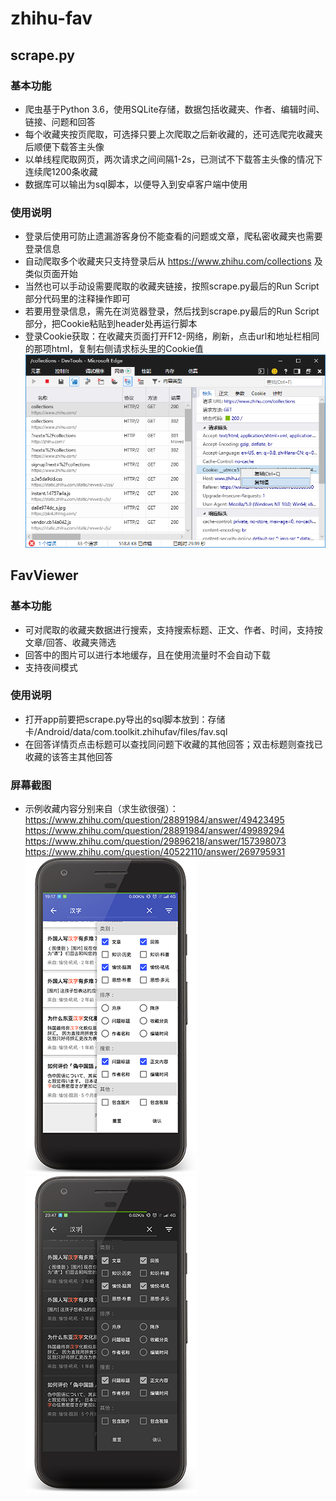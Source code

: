 # zhihu-fav
## scrape.py
### 基本功能
* 爬虫基于Python 3.6，使用SQLite存储，数据包括收藏夹、作者、编辑时间、链接、问题和回答
* 每个收藏夹按页爬取，可选择只要上次爬取之后新收藏的，还可选爬完收藏夹后顺便下载答主头像
* 以单线程爬取网页，两次请求之间间隔1-2s，已测试不下载答主头像的情况下连续爬1200条收藏
* 数据库可以输出为sql脚本，以便导入到安卓客户端中使用
### 使用说明
* 登录后使用可防止遗漏游客身份不能查看的问题或文章，爬私密收藏夹也需要登录信息
* 自动爬取多个收藏夹只支持登录后从 https://www.zhihu.com/collections 及类似页面开始
* 当然也可以手动设需要爬取的收藏夹链接，按照scrape.py最后的Run Script部分代码里的注释操作即可
* 若要用登录信息，需先在浏览器登录，然后找到scrape.py最后的Run Script部分，把Cookie粘贴到header处再运行脚本
* 登录Cookie获取：在收藏夹页面打开F12-网络，刷新，点击url和地址栏相同的那项html，复制右侧请求标头里的Cookie值  
![copy_cookie](demo/cookie.png)

## FavViewer
### 基本功能
* 可对爬取的收藏夹数据进行搜索，支持搜索标题、正文、作者、时间，支持按文章/回答、收藏夹筛选
* 回答中的图片可以进行本地缓存，且在使用流量时不会自动下载
* 支持夜间模式
### 使用说明
* 打开app前要把scrape.py导出的sql脚本放到：存储卡/Android/data/com.toolkit.zhihufav/files/fav.sql
* 在回答详情页点击标题可以查找同问题下收藏的其他回答；双击标题则查找已收藏的该答主其他回答
### 屏幕截图
* 示例收藏内容分别来自（求生欲很强）：  
https://www.zhihu.com/question/28891984/answer/49423495  
https://www.zhihu.com/question/28891984/answer/49989294  
https://www.zhihu.com/question/29896218/answer/157398073  
https://www.zhihu.com/question/40522110/answer/269795931    
![ui](demo/ui.png) ![ui](demo/ui_night.png)
